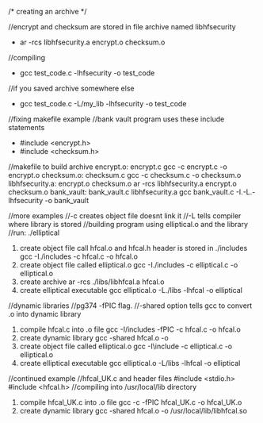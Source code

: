 /*
creating an archive
*/

//encrypt and checksum are stored in file archive named libhfsecurity
 * ar -rcs libhfsecurity.a encrypt.o checksum.o

//compiling
 * gcc test_code.c -lhfsecurity -o test_code

//if you saved archive somewhere else
 * gcc test_code.c -L/my_lib -lhfsecurity -o test_code

//fixing makefile example
//bank vault program uses these include statements
 * #include <encrypt.h>
 * #include <checksum.h>

//makefile to build archive
encrypt.o: encrypt.c
	gcc -c encrypt.c -o encrypt.o
checksum.o: checksum.c
	gcc -c checksum.c -o checksum.o
libhfsecurity.a: encrypt.o checksum.o 
	ar -rcs libhfsecurity.a encrypt.o checksum.o
bank_vault: bank_vault.c libhfsecurity.a
	gcc bank_vault.c -I.-L.-lhfsecurity -o bank_vault



//more examples
//-c creates object file doesnt link it
//-L tells compiler where library is stored
//building program using elliptical.o and the library
//run: ./elliptical
1) create object file call hfcal.o and hfcal.h header is stored in ./includes
gcc -I./includes -c hfcal.c -o hfcal.o
2) create object file called elliptical.o
gcc -I./includes -c elliptical.c -o elliptical.o
3) create archive
ar -rcs ./libs/libhfcal.a hfcal.o
4) create elliptical executable
gcc elliptical.o -L./libs -lhfcal -o elliptical


//dynamic libraries
//pg374 -fPIC flag. 
//-shared option tells gcc to convert .o into dynamic library
1) compile hfcal.c into .o file
gcc -I/includes -fPIC -c hfcal.c -o hfcal.o
2) create dynamic library
gcc -shared hfcal.o -o
3) create object file called elliptical.o
gcc -I\include -c elliptical.c -o elliptical.o
4) create elliptical executable
gcc elliptical.o -L/libs -lhfcal -o elliptical

//continued example
//hfcal_UK.c and header files #include <stdio.h> #include <hfcal.h>
//compiling into /usr/local/lib directory
1) compile hfcal_UK.c into .o file
gcc -c -fPIC hfcal_UK.c -o hfcal_UK.o
2) create dynamic library
gcc -shared hfcal.o -o /usr/local/lib/libhfcal.so
